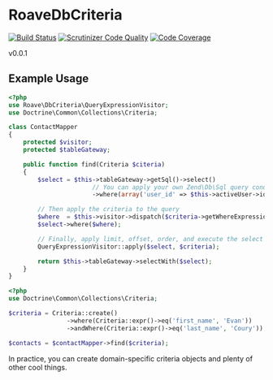 # RoaveDbCriteria

[![Build Status](https://travis-ci.org/Roave/RoaveDeveloperTools.svg?branch=master)](https://travis-ci.org/Roave/RoaveDeveloperTools)
[![Scrutinizer Code Quality](https://scrutinizer-ci.com/g/Roave/RoaveDbCriteria/badges/quality-score.png?s=fd048e8ddcea635af89106a4f340e585249ed256)](https://scrutinizer-ci.com/g/Roave/RoaveDbCriteria/)
[![Code Coverage](https://scrutinizer-ci.com/g/Roave/RoaveDbCriteria/badges/coverage.png?s=8eb4ae26ff6b163c3bf2392446c8c17d994cdb5a)](https://scrutinizer-ci.com/g/Roave/RoaveDbCriteria/)

v0.0.1

## Example Usage

```php
<?php
use Roave\DbCriteria\QueryExpressionVisitor;
use Doctrine\Common\Collections\Criteria;

class ContactMapper
{
    protected $visitor;
    protected $tableGateway;

    public function find(Criteria $citeria)
    {
        $select = $this->tableGateway->getSql()->select()
                       // You can apply your own Zend\Db\Sql query conditions
                       ->where(array('user_id' => $this->activeUser->id));

        // Then apply the criteria to the query
        $where  = $this->visitor->dispatch($criteria->getWhereExpression());
        $select->where($where);

        // Finally, apply limit, offset, order, and execute the select query
        QueryExpressionVisitor::apply($select, $criteria);

        return $this->tableGateway->selectWith($select);
    }
}

```


```php
<?php
use Doctrine\Common\Collections\Criteria;

$criteria = Criteria::create()
                ->where(Criteria::expr()->eq('first_name', 'Evan'))
                ->andWhere(Criteria::expr()->eq('last_name', 'Coury'));

$contacts = $contactMapper->find($criteria);
```

In practice, you can create domain-specific criteria objects and plenty of other cool things.
